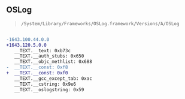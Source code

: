 ## OSLog

> `/System/Library/Frameworks/OSLog.framework/Versions/A/OSLog`

```diff

-1643.100.44.0.0
+1643.120.5.0.0
   __TEXT.__text: 0xb73c
   __TEXT.__auth_stubs: 0x650
   __TEXT.__objc_methlist: 0x688
-  __TEXT.__const: 0xf8
+  __TEXT.__const: 0xf0
   __TEXT.__gcc_except_tab: 0xac
   __TEXT.__cstring: 0x9e6
   __TEXT.__oslogstring: 0x59

```
